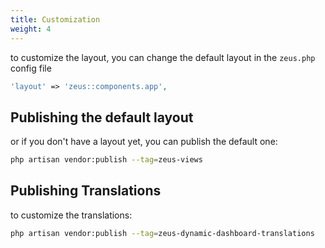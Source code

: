 ```yaml
---
title: Customization
weight: 4
---
```


to customize the layout, you can change the default layout in the `zeus.php` config file

```php
'layout' => 'zeus::components.app',
```

## Publishing the default layout

or if you don't have a layout yet, you can publish the default one:

```bash
php artisan vendor:publish --tag=zeus-views
```

## Publishing Translations

to customize the translations:

```bash
php artisan vendor:publish --tag=zeus-dynamic-dashboard-translations
```

